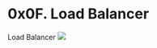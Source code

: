 # 0x0F. Load Balancer

<p>
Load Balancer
<img src="https://s3.amazonaws.com/intranet-projects-files/holbertonschool-sysadmin_devops/275/qfdked8.png">
</p>
